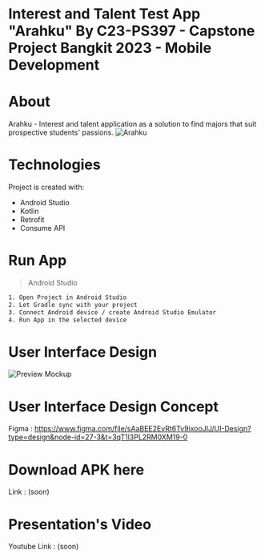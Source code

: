 # Interest and Talent Test App "Arahku" By C23-PS397 - Capstone Project Bangkit 2023 - Mobile Development
# About
Arahku -  Interest and talent application as a solution to find majors that suit prospective students' passions. 
![Arahku](https://github.com/zulfahmidev/capstone_mobile/assets/97874264/3c6ce5c6-aaec-4fe8-aced-009201b70b87)
# Technologies
Project is created with:
*  Android Studio
*  Kotlin
*  Retrofit 
*  Consume API
# Run App
> Android Studio
``` bash
1. Open Project in Android Studio
2. Let Gradle sync with your project
3. Connect Android device / create Android Studio Emulator
4. Run App in the selected device
```
# User Interface Design 
![Preview Mockup](https://github.com/zulfahmidev/capstone_mobile/assets/97874264/5a1ffc9a-bf44-468f-817c-298a6e292bd4)
# User Interface Design Concept
Figma : https://www.figma.com/file/sAaBEE2EvRt6Tv9ixooJlJ/UI-Design?type=design&node-id=27-3&t=3qT1l3PL2RM0XM19-0
# Download APK here
Link : (soon)
# Presentation's Video
Youtube Link : (soon)
